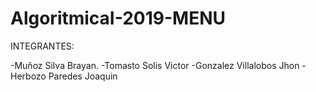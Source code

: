 # AlgoritmicaI-2019-MENU
INTEGRANTES:

-Muñoz Silva Brayan.
-Tomasto Solis Victor
-Gonzalez Villalobos Jhon
-Herbozo Paredes Joaquin

